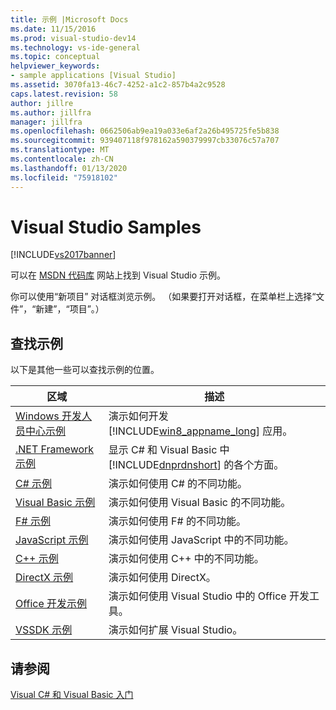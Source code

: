 ```yaml
---
title: 示例 |Microsoft Docs
ms.date: 11/15/2016
ms.prod: visual-studio-dev14
ms.technology: vs-ide-general
ms.topic: conceptual
helpviewer_keywords:
- sample applications [Visual Studio]
ms.assetid: 3070fa13-46c7-4252-a1c2-857b4a2c9528
caps.latest.revision: 58
author: jillre
ms.author: jillfra
manager: jillfra
ms.openlocfilehash: 0662506ab9ea19a033e6af2a26b495725fe5b838
ms.sourcegitcommit: 939407118f978162a590379997cb33076c57a707
ms.translationtype: MT
ms.contentlocale: zh-CN
ms.lasthandoff: 01/13/2020
ms.locfileid: "75918102"
---
```

# <a name="visual-studio-samples"></a>Visual Studio Samples
[!INCLUDE[vs2017banner](../includes/vs2017banner.md)]

可以在 [MSDN 代码库](https://code.msdn.microsoft.com/) 网站上找到 Visual Studio 示例。

 你可以使用“新项目” 对话框浏览示例。 （如果要打开对话框，在菜单栏上选择“文件”，“新建”，“项目”。）

## <a name="finding-samples"></a>查找示例
 以下是其他一些可以查找示例的位置。

|区域|描述|
|----------|-----------------|
|[Windows 开发人员中心示例](https://code.msdn.microsoft.com/windowsapps/)|演示如何开发 [!INCLUDE[win8_appname_long](../includes/win8-appname-long-md.md)] 应用。|
|[.NET Framework 示例](/samples/browse/?products=dotnet)|显示 C# 和 Visual Basic 中 [!INCLUDE[dnprdnshort](../includes/dnprdnshort-md.md)] 的各个方面。|
|[C# 示例](/samples/browse/?languages=csharp)|演示如何使用 C# 的不同功能。|
|[Visual Basic 示例](/samples/browse/?languages=vb)|演示如何使用 Visual Basic 的不同功能。|
|[F# 示例](/samples/browse/?languages=fsharp)|演示如何使用 F# 的不同功能。|
|[JavaScript 示例](/samples/browse/?languages=javascript)|演示如何使用 JavaScript 中的不同功能。|
|[C++ 示例](/samples/browse/?languages=cpp)|演示如何使用 C++ 中的不同功能。|
|[DirectX 示例](/samples/browse/?products=xbox)|演示如何使用 DirectX。|
|[Office 开发示例](/samples/browse/?products=office)|演示如何使用 Visual Studio 中的 Office 开发工具。 |
|[VSSDK 示例](https://github.com/Microsoft/VSSDK-Extensibility-Samples)|演示如何扩展 Visual Studio。|

## <a name="see-also"></a>请参阅
 [Visual C# 和 Visual Basic 入门](../ide/getting-started-with-visual-csharp-and-visual-basic.md)
